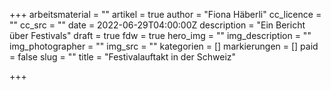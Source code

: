 +++
arbeitsmaterial = ""
artikel = true
author = "Fiona Häberli"
cc_licence = ""
cc_src = ""
date = 2022-06-29T04:00:00Z
description = "Ein Bericht über Festivals"
draft = true
fdw = true
hero_img = ""
img_description = ""
img_photographer = ""
img_src = ""
kategorien = []
markierungen = []
paid = false
slug = ""
title = "Festivalauftakt in der Schweiz"

+++
